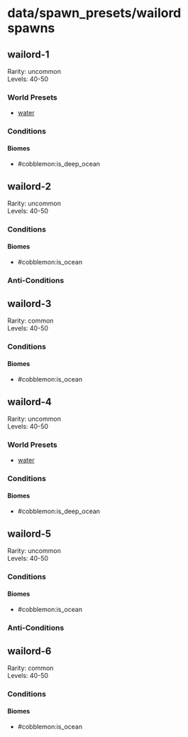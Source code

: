 # data/spawn_presets/wailord spawns  
  
## wailord-1  
Rarity: uncommon  
Levels: 40-50  
  
### World Presets  
* [water](/data/world_presets/water.md)  
  
### Conditions  
  
#### Biomes  
  * #cobblemon:is_deep_ocean
  
  
## wailord-2  
Rarity: uncommon  
Levels: 40-50  
  
### Conditions  
  
#### Biomes  
  * #cobblemon:is_ocean
  
  
### Anti-Conditions  
  
## wailord-3  
Rarity: common  
Levels: 40-50  
  
### Conditions  
  
#### Biomes  
  * #cobblemon:is_ocean
  
  
## wailord-4  
Rarity: uncommon  
Levels: 40-50  
  
### World Presets  
* [water](/data/world_presets/water.md)  
  
### Conditions  
  
#### Biomes  
  * #cobblemon:is_deep_ocean
  
  
## wailord-5  
Rarity: uncommon  
Levels: 40-50  
  
### Conditions  
  
#### Biomes  
  * #cobblemon:is_ocean
  
  
### Anti-Conditions  
  
## wailord-6  
Rarity: common  
Levels: 40-50  
  
### Conditions  
  
#### Biomes  
  * #cobblemon:is_ocean
  
